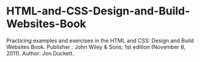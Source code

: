 # HTML-and-CSS-Design-and-Build-Websites-Book
Practicing examples and exercises in the HTML and CSS: Design and Build Websites Book. Publisher : John Wiley &amp; Sons; 1st edition (November 8, 2011). Author: Jon Duckett.
